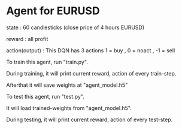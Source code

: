# Agent for EURUSD 

state : 60 candlesticks (close price of 4 hours EURUSD) 

reward : all profit 

action(output) : This DQN has 3 actions 1 = buy , 0 = noact , -1 = sell 

To train this agent, run "train.py".

During training, it will print current reward, action of every train-step.

Afterthat it will save weights at "agent_model.h5"


To test this agent, run "test.py".

It will load trained-weights from "agent_model.h5".

During testing, it will print current reward, action of every test-step.

